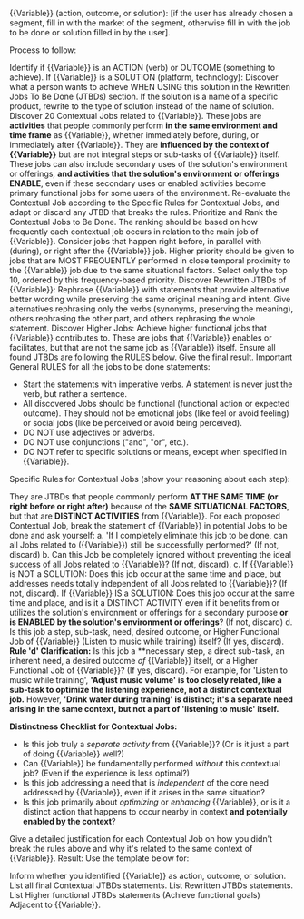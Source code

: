 {{Variable}} (action, outcome, or solution): [if the user has already chosen a segment, fill in with the market of the segment, otherwise fill in with the job to be done or solution filled in by the user].

Process to follow:

Identify if {{Variable}} is an ACTION (verb) or OUTCOME (something to achieve). If {{Variable}} is a SOLUTION (platform, technology): Discover what a person wants to achieve WHEN USING this solution in the Rewritten Jobs To Be Done (JTBDs) section. If the solution is a name of a specific product, rewrite to the type of solution instead of the name of solution.
Discover 20 Contextual Jobs related to {{Variable}}. These jobs are **activities** that people commonly perform **in the same environment and time frame** as {{Variable}}, whether immediately before, during, or immediately after {{Variable}}. They are **influenced by the context of {{Variable}}** but are not integral steps or sub-tasks of {{Variable}} itself.  These jobs can also include secondary uses of the solution's environment or offerings, **and activities that the solution's environment or offerings ENABLE**, even if these secondary uses or enabled activities become primary functional jobs for some users of the environment.
Re-evaluate the Contextual Job according to the Specific Rules for Contextual Jobs, and adapt or discard any JTBD that breaks the rules.
Prioritize and Rank the Contextual Jobs to Be Done. The ranking should be based on how frequently each contextual job occurs in relation to the main job of {{Variable}}. Consider jobs that happen right before, in parallel with (during), or right after the {{Variable}} job. Higher priority should be given to jobs that are MOST FREQUENTLY performed in close temporal proximity to the {{Variable}} job due to the same situational factors. Select only the top 10, ordered by this frequency-based priority.
Discover Rewritten JTBDs of {{Variable}}: Rephrase {{Variable}} with statements that provide alternative better wording while preserving the same original meaning and intent. Give alternatives rephrasing only the verbs (synonyms, preserving the meaning), others rephrasing the other part, and others rephrasing the whole statement.
Discover Higher Jobs: Achieve higher functional jobs that {{Variable}} contributes to. These are jobs that {{Variable}} enables or facilitates, but that are not the same job as {{Variable}} itself.
Ensure all found JTBDs are following the RULES below.
Give the final result.
Important General RULES for all the jobs to be done statements:

*   Start the statements with imperative verbs. A statement is never just the verb, but rather a sentence.
*   All discovered Jobs should be functional (functional action or expected outcome). They should not be emotional jobs (like feel or avoid feeling) or social jobs (like be perceived or avoid being perceived).
*   DO NOT use adjectives or adverbs.
*   DO NOT use conjunctions ("and", "or", etc.).
*   DO NOT refer to specific solutions or means, except when specified in {{Variable}}.

Specific Rules for Contextual Jobs (show your reasoning about each step):

They are JTBDs that people commonly perform **AT THE SAME TIME (or right before or right after)** because of the **SAME SITUATIONAL FACTORS**, but that are **DISTINCT ACTIVITIES** from {{Variable}}.
For each proposed Contextual Job, break the statement of {{Variable}} in potential Jobs to be done and ask yourself:
a.  'If I completely eliminate this job to be done, can all Jobs related to ({{Variable}}) still be successfully performed?' (If not, discard)
b.  Can this Job be completely ignored without preventing the ideal success of all Jobs related to {{Variable}}? (If not, discard).
c.  If {{Variable}} is NOT a SOLUTION: Does this job occur at the same time and place, but addresses needs totally independent of all Jobs related to {{Variable}}? (If not, discard). If {{Variable}} IS a SOLUTION: Does this job occur at the same time and place, and is it a DISTINCT ACTIVITY even if it benefits from or utilizes the solution's environment or offerings for a secondary purpose **or is ENABLED by the solution's environment or offerings**? (If not, discard)
d.  Is this job a step, sub-task, need, desired outcome, or Higher Functional Job of {{Variable}} (Listen to music while training) itself? (If yes, discard). **Rule 'd' Clarification:** Is this job a **necessary step, a direct sub-task, an inherent need, a desired outcome *of* {{Variable}} itself, or a Higher Functional Job of {{Variable}}?  (If yes, discard). For example, for 'Listen to music while training', **'Adjust music volume' is too closely related, like a sub-task to optimize the listening experience, not a distinct contextual job.** However, **'Drink water during training' is distinct; it's a separate need arising in the same context, but not a part of 'listening to music' itself.**

**Distinctness Checklist for Contextual Jobs:**

*   Is this job truly a *separate activity* from {{Variable}}? (Or is it just a part of doing {{Variable}} well?)
*   Can {{Variable}} be fundamentally performed *without* this contextual job? (Even if the experience is less optimal?)
*   Is this job addressing a need that is *independent* of the core need addressed by {{Variable}}, even if it arises in the same situation?
*   Is this job primarily about *optimizing* or *enhancing* {{Variable}}, or is it a distinct action that happens to occur nearby in context **and potentially enabled by the context**?

Give a detailed justification for each Contextual Job on how you didn't break the rules above and why it's related to the same context of {{Variable}}.
Result:
Use the template below for:

Inform whether you identified {{Variable}} as action, outcome, or solution.
List all final Contextual JTBDs statements.
List Rewritten JTBDs statements.
List Higher functional JTBDs statements (Achieve functional goals) Adjacent to {{Variable}}.
<TEMPLATE of result>

20 Raw Contextual Jobs

Functional Job: {{Variable}}
Type: {the type could be action, outcome, or solution}.
Rewritten JTBDs

Revised Contextual JTBDs

Higher functional JTBDs (Achieve functional goals)

</TEMPLATE>
